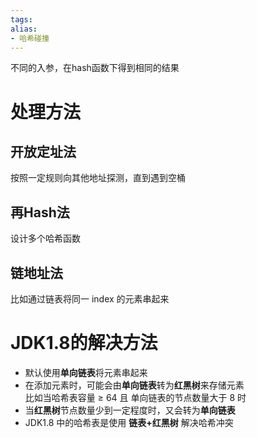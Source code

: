 ```yaml
---
tags: 
alias:
- 哈希碰撞
---
```

不同的入参，在hash函数下得到相同的结果
# 处理方法
## 开放定址法
按照一定规则向其他地址探测，直到遇到空桶
## 再Hash法
设计多个哈希函数
## 链地址法
比如通过链表将同一 index 的元素串起来
# JDK1.8的解决方法
-   默认使用**单向链表**将元素串起来
-   在添加元素时，可能会由**单向链表**转为**红黑树**来存储元素  
    比如当哈希表容量 ≥ 64 且 单向链表的节点数量大于 8 时
-   当**红黑树**节点数量少到一定程度时，又会转为**单向链表**
-   JDK1.8 中的哈希表是使用 **链表+红黑树** 解决哈希冲突

